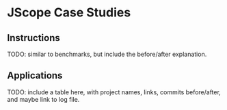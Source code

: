 # JScope Case Studies

## Instructions

TODO: similar to benchmarks, but include the before/after explanation.

## Applications

TODO: include a table here, with project names, links, commits before/after, and maybe link to log file.